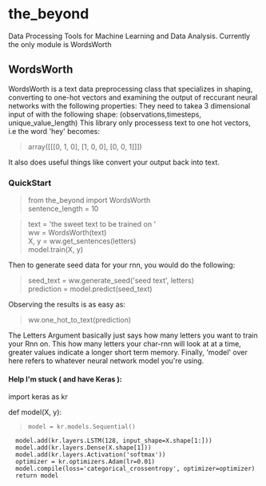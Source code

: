 # the_beyond
Data Processing Tools for Machine Learning and Data Analysis. Currently the only module is WordsWorth

## WordsWorth
WordsWorth is a text data preprocessing class that specializes in shaping, converting to one-hot vectors and examining the output of reccurant neural networks with the following properties: 
They need to takea 3 dimensional input of with the following shape: 
(observations,timesteps, unique_value_length) 
This library only processess text to one hot vectors, i.e the word 'hey' becomes: 
> array([[[0, 1, 0],
        [1, 0, 0],
        [0, 0, 1]]])

It also does useful things like convert your output back into text. 

### QuickStart
>from the_beyond import WordsWorth  
sentence_length = 10 

>text = 'the sweet text to be trained on  '  
ww = WordsWorth(text)  
X, y = ww.get_sentences(letters)  
model.train(X, y)  

Then to generate seed data for your rnn, you would do the following: 

> seed_text = ww.generate_seed('seed text', letters)  
prediction = model.predict(seed_text)

Observing the results is as easy as: 
>ww.one_hot_to_text(prediction)



The Letters Argument basically just says how many letters you want to train your Rnn on. 
This how many letters your char-rnn will look at at a time, greater values indicate a longer short term memory.
Finally, 'model' over here refers to whatever neural network model you're using. 

#### Help I'm stuck ( and have Keras ):
import keras as kr

def model(X, y):
>     model = kr.models.Sequential()
      model.add(kr.layers.LSTM(128, input_shape=X.shape[1:]))  
      model.add(kr.layers.Dense(X.shape[1]))  
      model.add(kr.layers.Activation('softmax'))  
      optimizer = kr.optimizers.Adam(lr=0.01)  
      model.compile(loss='categorical_crossentropy', optimizer=optimizer)  
      return model




